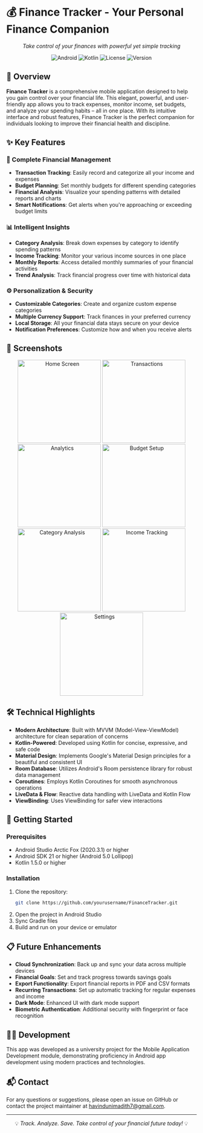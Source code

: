 # 💰 Finance Tracker - Your Personal Finance Companion

<div align="center">
  
  <p><em>Take control of your finances with powerful yet simple tracking</em></p>
  
  ![Android](https://img.shields.io/badge/Platform-Android-3DDC84?logo=android)
  ![Kotlin](https://img.shields.io/badge/Language-Kotlin-0095D5?logo=kotlin)
  ![License](https://img.shields.io/badge/License-MIT-blue.svg)
  ![Version](https://img.shields.io/badge/Version-1.0.0-brightgreen.svg)
</div>

## 📱 Overview

**Finance Tracker** is a comprehensive mobile application designed to help you gain control over your financial life. This elegant, powerful, and user-friendly app allows you to track expenses, monitor income, set budgets, and analyze your spending habits – all in one place. With its intuitive interface and robust features, Finance Tracker is the perfect companion for individuals looking to improve their financial health and discipline.

## ✨ Key Features

### 💸 Complete Financial Management
- **Transaction Tracking**: Easily record and categorize all your income and expenses
- **Budget Planning**: Set monthly budgets for different spending categories
- **Financial Analysis**: Visualize your spending patterns with detailed reports and charts
- **Smart Notifications**: Get alerts when you're approaching or exceeding budget limits

### 📊 Intelligent Insights
- **Category Analysis**: Break down expenses by category to identify spending patterns
- **Income Tracking**: Monitor your various income sources in one place
- **Monthly Reports**: Access detailed monthly summaries of your financial activities
- **Trend Analysis**: Track financial progress over time with historical data

### ⚙️ Personalization & Security
- **Customizable Categories**: Create and organize custom expense categories
- **Multiple Currency Support**: Track finances in your preferred currency
- **Local Storage**: All your financial data stays secure on your device
- **Notification Preferences**: Customize how and when you receive alerts

## 📸 Screenshots

<div align="center">
  <img src="https://github.com/user-attachments/assets/537bcd9d-3395-4e57-bbb2-24439928ffe5" width="220" alt="Home Screen"/>
  <img src="https://github.com/user-attachments/assets/ff4bd7a7-dbf4-4885-ae22-c49930773b7c" width="220" alt="Transactions"/>
  <img src="https://github.com/user-attachments/assets/272e62b0-d4c1-4f4c-9ba7-590fd335ee6f" width="220" alt="Analytics"/>
  <img src="https://github.com/user-attachments/assets/638c0ef5-3c6d-41f6-bd5c-ff226b638da1" width="220" alt="Budget Setup"/>
</div>

<div align="center">
  <img src="https://github.com/user-attachments/assets/ea9a23e5-c94e-4a4c-8709-e5bd0d6db13e" width="220" alt="Category Analysis"/>
  <img src="https://github.com/user-attachments/assets/8703f3b6-3010-455f-b389-0de66d9a7033" width="220" alt="Income Tracking"/>
  <img src="https://github.com/user-attachments/assets/c7d10631-c08f-4ed0-8737-50827f4aac15" width="220" alt="Settings"/>
</div>

## 🛠️ Technical Highlights

- **Modern Architecture**: Built with MVVM (Model-View-ViewModel) architecture for clean separation of concerns
- **Kotlin-Powered**: Developed using Kotlin for concise, expressive, and safe code
- **Material Design**: Implements Google's Material Design principles for a beautiful and consistent UI
- **Room Database**: Utilizes Android's Room persistence library for robust data management
- **Coroutines**: Employs Kotlin Coroutines for smooth asynchronous operations
- **LiveData & Flow**: Reactive data handling with LiveData and Kotlin Flow
- **ViewBinding**: Uses ViewBinding for safer view interactions

## 🚀 Getting Started

### Prerequisites
- Android Studio Arctic Fox (2020.3.1) or higher
- Android SDK 21 or higher (Android 5.0 Lollipop)
- Kotlin 1.5.0 or higher

### Installation
1. Clone the repository:
   ```bash
   git clone https://github.com/yourusername/FinanceTracker.git
   ```
2. Open the project in Android Studio
3. Sync Gradle files
4. Build and run on your device or emulator

## 📋 Future Enhancements

- **Cloud Synchronization**: Back up and sync your data across multiple devices
- **Financial Goals**: Set and track progress towards savings goals
- **Export Functionality**: Export financial reports in PDF and CSV formats
- **Recurring Transactions**: Set up automatic tracking for regular expenses and income
- **Dark Mode**: Enhanced UI with dark mode support
- **Biometric Authentication**: Additional security with fingerprint or face recognition

## 👨‍💻 Development

This app was developed as a university project for the Mobile Application Development module, demonstrating proficiency in Android app development using modern practices and technologies.


## 📬 Contact

For any questions or suggestions, please open an issue on GitHub or contact the project maintainer at [havindunimadith7@gmail.com](mailto:havindunimadith7@gmail.com).

---

<div align="center">
  <p>💡 <em>Track. Analyze. Save. Take control of your financial future today!</em> 💡</p>
</div>






